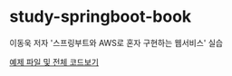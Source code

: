 # study-springboot-book
이동욱 저자 '스프링부트와 AWS로 혼자 구현하는 웹서비스' 실습

<a href="https://github.com/jojoldu/freelec-springboot2-webservice"> 예제 파일 및 전체 코드보기 </a>

